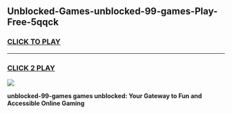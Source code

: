 
## Unblocked-Games-unblocked-99-games-Play-Free-5qqck
<h3>
<a href="https://premium76.site?title=unblocked-99-games&ref=18A1">CLICK TO PLAY</a></h3>
<hr>

<h3>
<a href="https://premium76.site?title=unblocked-99-games&ref=18A1">CLICK 2 PLAY</a>
  
</h3>

<a href="https://premium76.site?title=unblocked-99-games&ref=18A1"><img src="https://clearcache.store/games.png"></a>


**unblocked-99-games games unblocked: Your Gateway to Fun and Accessible Online Gaming**

